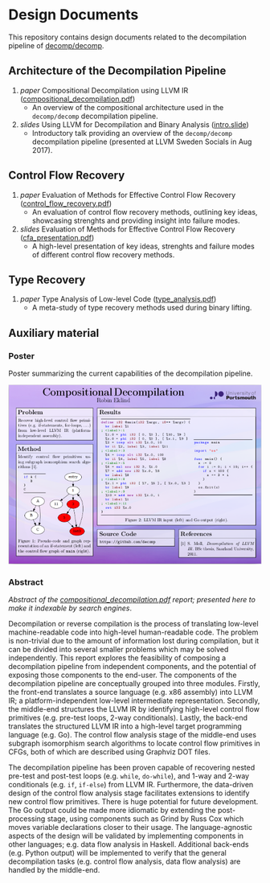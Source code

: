 # Design Documents

This repository contains design documents related to the decompilation pipeline of [decomp/decomp](https://github.com/decomp/decomp).

## Architecture of the Decompilation Pipeline

1. *paper* Compositional Decompilation using LLVM IR ([compositional_decompilation.pdf](https://github.com/decomp/doc/raw/master/report/compositional_decompilation/compositional_decompilation.pdf))
    - An overview of the compositional architecture used in the `decomp/decomp` decompilation pipeline.
2. *slides* Using LLVM for Decompilation and Binary Analysis ([intro.slide](http://talks.godoc.org/github.com/decomp/doc/talk/intro.slide))
    - Introductory talk providing an overview of the `decomp/decomp` decompilation pipeline (presented at LLVM Sweden Socials in Aug 2017).

## Control Flow Recovery

1. *paper* Evaluation of Methods for Effective Control Flow Recovery ([control_flow_recovery.pdf](https://github.com/decomp/doc/raw/master/report/control_flow_recovery/control_flow_recovery.pdf))
    - An evaluation of control flow recovery methods, outlining key ideas, showcasing strenghts and providing insight into failure modes.
2. *slides* Evaluation of Methods for Effective Control Flow Recovery ([cfa_presentation.pdf](https://github.com/decomp/doc/raw/master/presentation/control_flow_analysis/cfa_presentation.pdf))
    - A high-level presentation of key ideas, strenghts and failure modes of different control flow recovery methods.

## Type Recovery

1. *paper* Type Analysis of Low-level Code ([type_analysis.pdf](https://github.com/decomp/doc/raw/master/report/type_analysis/type_analysis.pdf))
    - A meta-study of type recovery methods used during binary lifting.

## Auxiliary material

### Poster

Poster summarizing the current capabilities of the decompilation pipeline.

[![Poster: Compositional Decompilation](https://raw.githubusercontent.com/decomp/doc/master/poster/poster.png)](https://github.com/decomp/doc/raw/master/poster/poster.pdf)

### Abstract

*Abstract of the [compositional_decompilation.pdf](https://github.com/decomp/doc/raw/master/report/compositional_decompilation/compositional_decompilation.pdf) report; presented here to make it indexable by search engines*.

Decompilation or reverse compilation is the process of translating low-level machine-readable code into high-level human-readable code. The problem is non-trivial due to the amount of information lost during compilation, but it can be divided into several smaller problems which may be solved independently. This report explores the feasibility of composing a decompilation pipeline from independent components, and the potential of exposing those components to the end-user. The components of the decompilation pipeline are conceptually grouped into three modules. Firstly, the front-end translates a source language (e.g. x86 assembly) into LLVM IR; a platform-independent low-level intermediate representation. Secondly, the middle-end structures the LLVM IR by identifying high-level control flow primitives (e.g. pre-test loops, 2-way conditionals). Lastly, the back-end translates the structured LLVM IR into a high-level target programming language (e.g. Go). The control flow analysis stage of the middle-end uses subgraph isomorphism search algorithms to locate control flow primitives in CFGs, both of which are described using Graphviz DOT files.

The decompilation pipeline has been proven capable of recovering nested pre-test and post-test loops (e.g. `while`, `do-while`), and 1-way and 2-way conditionals (e.g. `if`, `if-else`) from LLVM IR. Furthermore, the data-driven design of the control flow analysis stage facilitates extensions to identify new control flow primitives. There is huge potential for future development. The Go output could be made more idiomatic by extending the post-processing stage, using components such as Grind by Russ Cox which moves variable declarations closer to their usage. The language-agnostic aspects of the design will be validated by implementing components in other languages; e.g. data flow analysis in Haskell. Additional back-ends (e.g. Python output) will be implemented to verify that the general decompilation tasks (e.g. control flow analysis, data flow analysis) are handled by the middle-end.
